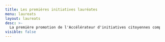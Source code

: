 ```yaml
---
title: Les premières initiatives lauréates
menu: laureats
layout: laureats
desc: >-
  La première promotion de l'Accélérateur d'initiatives citoyennes compte 9 initiatives qui ont été accompagnées dans leur développement pendant 7 mois. Découvrez ici leurs objectifs et les premiers apports possibles identifiés par le programme d’accélération :
visible: false
---
```

